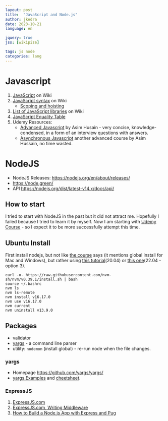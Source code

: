 ```yaml
---
layout: post
title:  "JavaScript and Node.js"
author: jkedra
date: 2023-10-21
language: en

jquery: true
jss: [wikipize]

tags: js node
categories: lang
---
```


# Javascript

1. [JavaScript](we:) on Wiki
2. [JavaScript syntax](we:) on Wiki
    * [Scoping and hoisting][1]
3. [List of JavaScript libraries](we:) on Wiki
4. [JavaScript Equality Table](https://dorey.github.io/JavaScript-Equality-Table/)
5. Udemy Resources:
    * [Advanced Javascript][2] by Asim Husain - very concise, knowledge-condensed,
      in a form of an interview questions with answers.
    * [Asynchronous Javascript][3] another advanced course by Asim Hussain,
      no time wasted.
    

# NodeJS

* NodeJS Releases: <https://nodejs.org/en/about/releases/>
* <https://node.green/>
* API <https://nodejs.org/dist/latest-v14.x/docs/api/>

## How to start

I tried to start with NodeJS in the past but it did not attract me.
Hopefully I failed because I tried to learn it by myself. Now I am
starting with [Udemy Course][n1] - so I expect it to be more successfully
attempt this time.

## Ubuntu Install

First install nodejs, but not like [the course][n1] says (it mentions
global install for Mac and Windows), but rather using [this tutorial][n2](20.04)
or [this one][n3](22.04 - option 3).

    curl -o- https://raw.githubusercontent.com/nvm-sh/nvm/v0.39.1/install.sh | bash
    source ~/.bashrc
    nvm ls
    nvm ls-remote
    nvm install v16.17.0
    nvm use v16.17.0
    nvm current
    nvm uninstall v13.9.0

## Packages

* validator
* [yargs][yargs] - a command line parser
* utility: `nodemon` (install global) - re-run node when the file changes.


### yargs

* Homepage <https://github.com/yargs/yargs/>
* [yargs Examples][yrgs-exmp] and [cheetsheet][yrgs-cs].

### ExpressJS

1. [ExpressJS.com](http://expressjs.com/en/api.htm#res.end)
1. [ExpressJS.com, Writing Middleware](http://expressjs.com/en/guide/writing-middleware.html)
2. [How to Build a Node.js App with Express and Pug](http://betterstack.com/community/guides/scaling-nodejs/build-nodejs-application-express-pug/)

[n1]: https://www.udemy.com/the-complete-nodejs-developer-course-2
[n2]: https://www.digitalocean.com/community/tutorials/how-to-install-node-js-on-ubuntu-20-04
[n3]: https://www.digitalocean.com/community/tutorials/how-to-install-node-js-on-ubuntu-22-04
[yargs]: https://github.com/yargs/yargs/
[yrgs-exmp]: https://github.com/yargs/yargs/blob/master/docs/examples.md
[yrgs-cs]: https://github.com/yargs/yargs/wiki



[1]: https://en.wikipedia.org/wiki/JavaScript_syntax#Scoping_and_hoisting
[2]: https://www.udemy.com/course/javascript-advanced/
[3]: https://www.udemy.com/course/asynchronous-javascript/

